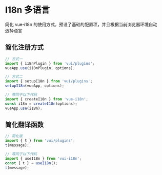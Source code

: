 # I18n 多语言

简化 vue-i18n 的使用方式，预设了基础的配置项，并且根据当前浏览器环境自动选择语言

## 简化注册方式

```js [main.js]
// 方式一
import { i18nPlugin } from 'vui/plugins';
vueApp.use(i18nPlugin, options);

// 方式二
import { setupI18n } from 'vui/plugins';
setupI18n(vueApp, options);

// 等同于以下代码
import { createI18n } from 'vue-i18n';
const i18n = createI18n(options);
vueApp.use(i18n);
```

## 简化翻译函数

```js [*.js]
// 简化版
import { t } from 'vui/plugins';
t(message);

// 等同于以下代码
import { useI18n } from 'vui-i18n';
const { t } = useI18n();
t(message);
```

